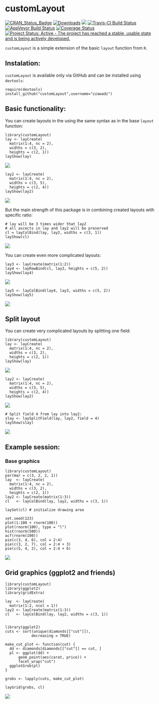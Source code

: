 customLayout
============

[![CRAN\_Status\_Badge](https://www.r-pkg.org/badges/version/customLayout)](https://cran.r-project.org/package=customLayout)
[![Downloads](https://cranlogs.r-pkg.org/badges/customLayout)](https://cran.rstudio.com/package=customLayout)
[![](https://cranlogs.r-pkg.org/badges/grand-total/customLayout)](https://cran.rstudio.com/web/packages/customLayout/index.html)
[![Travis-CI Build
Status](https://travis-ci.org/zzawadz/customLayout.svg?branch=master)](https://travis-ci.org/zzawadz/customLayout)
[![AppVeyor Build
Status](https://ci.appveyor.com/api/projects/status/github/zzawadz/customLayout?branch=master&svg=true)](https://ci.appveyor.com/project/zzawadz/customLayout)
[![Coverage
Status](https://img.shields.io/codecov/c/github/zzawadz/customLayout/master.svg)](https://codecov.io/github/zzawadz/customLayout?branch=master)
[![Project Status: Active - The project has reached a stable, usable
state and is being actively
developed.](http://www.repostatus.org/badges/latest/active.svg)](http://www.repostatus.org/#active)

`customLayout` is a simple extension of the basic `layout` function from
`R`.

Instalation:
------------

`customLayout` is available only via GitHub and can be installed using
`devtools`:

    require(devtools)
    install_github("customLayout",username="zzawadz")

Basic functionality:
--------------------

You can create layouts in the using the same syntax as in the base
`layout` function:

    library(customLayout)
    lay <- layCreate(
      matrix(1:4, nc = 2),
      widths = c(3, 2),
      heights = c(2, 1))
    layShow(lay)

![](README_files/figure-markdown_strict/base-1.png)

    lay2 <- layCreate(
      matrix(1:4, nc = 2),
      widths = c(3, 5),
      heights = c(2, 4))
    layShow(lay2)

![](README_files/figure-markdown_strict/base-2.png)

But the main strength of this package is in combining created layouts
with specific ratio:

    # lay will be 3 times wider that lay2
    # all ascects in lay and lay2 will be preserved
    cl = layColBind(lay, lay2, widths = c(3, 1))
    layShow(cl)

![](README_files/figure-markdown_strict/combine-1.png)

You can create even more complicated layouts:

    lay3 <- layCreate(matrix(1:2))
    lay4 <- layRowBind(cl, lay3, heights = c(5, 2))
    layShow(lay4)

![](README_files/figure-markdown_strict/complicated-1.png)

    lay5 <- layColBind(lay4, lay3, widths = c(5, 2))
    layShow(lay5)

![](README_files/figure-markdown_strict/complicated-2.png)

Split layout
------------

You can create very complicated layouts by splitting one field:

    library(customLayout)
    lay <- layCreate(
      matrix(1:4, nc = 2),
      widths = c(3, 2),
      heights = c(2, 1))
    layShow(lay)

![](README_files/figure-markdown_strict/split-1.png)

    lay2 <- layCreate(
      matrix(1:4, nc = 2),
      widths = c(3, 5),
      heights = c(2, 4))
    layShow(lay2)

![](README_files/figure-markdown_strict/split-2.png)

    # Split field 4 from lay into lay2:
    slay <- laySplitField(lay, lay2, field = 4)
    layShow(slay)

![](README_files/figure-markdown_strict/split-3.png)

Example session:
----------------

### Base graphics

    library(customLayout)
    par(mar = c(3, 2, 2, 1))
    lay  <- layCreate(
      matrix(1:4, nc = 2),
      widths = c(3, 2),
      heights = c(2, 1))
    lay2 <- layCreate(matrix(1:3))
    cl   <- layColBind(lay, lay2, widths = c(3, 1))

    laySet(cl) # initialize drawing area

    set.seed(123)
    plot(1:100 + rnorm(100))
    plot(rnorm(100), type = "l")
    hist(rnorm(500))
    acf(rnorm(100))
    pie(c(3, 4, 6), col = 2:4)
    pie(c(3, 2, 7), col = 2:4 + 3)
    pie(c(5, 4, 2), col = 2:4 + 6)

![](README_files/figure-markdown_strict/example-1.png)

Grid graphics (ggplot2 and friends)
-----------------------------------

    library(customLayout)
    library(ggplot2)
    library(gridExtra)

    lay  <- layCreate(
      matrix(1:2, ncol = 1))
    lay2 <- layCreate(matrix(1:3))
    cl   <- layColBind(lay, lay2, widths = c(3, 1))


    library(ggplot2)
    cuts <- sort(unique(diamonds[["cut"]]),
                decreasing = TRUE)

    make_cut_plot <- function(cut) {
      dd <- diamonds[diamonds[["cut"]] == cut, ]
      pl <- ggplot(dd) +
          geom_point(aes(carat, price)) +
          facet_wrap("cut")
      ggplotGrob(pl)
    }

    grobs <- lapply(cuts, make_cut_plot)

    layGrid(grobs, cl)

![](README_files/figure-markdown_strict/examplegrid-1.png)
